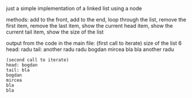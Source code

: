 just a simple implementation of a linked list using a node

methods: add to the front, 
         add to the end, 
         loop through the list,
         remove the first item,
         remove the last item,
         show the current head item,
         show the current tail item,
         show the size of the list

output from the code in the main file: 
    (first call to iterate)
    size of the list 6
    head: radu
    tail: another radu
    radu
    bogdan
    mircea
    bla
    bla
    another radu

    (second call to iterate)
    head: bogdan
    tail: bla
    bogdan
    mircea
    bla
    bla